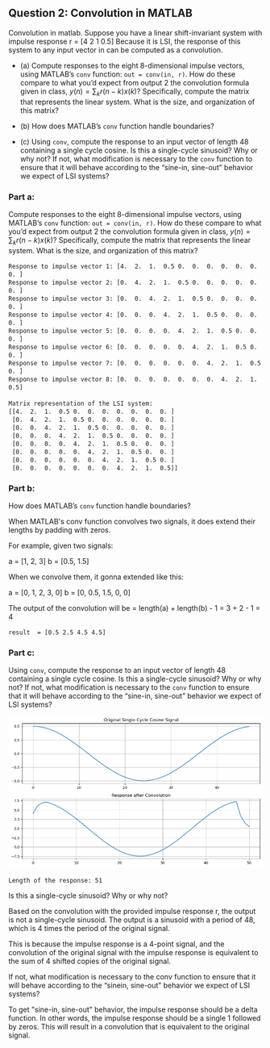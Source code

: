 ## Question 2: Convolution in MATLAB

Convolution in matlab. Suppose you have a linear shift-invariant system with impulse response r = [4 2 1 0.5]
Because it is LSI, the response of this system to any input vector in can be computed as a convolution.

  - (a) Compute responses to the eight 8-dimensional impulse vectors, using MATLAB’s ```conv``` function: ```out = conv(in, r)```. How do these compare to what you’d expect from output 2 the convolution formula given in class, $y(n) = \sum_k r(n-k) x(k)$? Specifically, compute the matrix that represents the linear system. What is the size, and organization of this matrix?

  - (b) How does MATLAB’s ```conv``` function handle boundaries?
  - (c) Using ```conv```, compute the response to an input vector of length 48 containing a single cycle cosine. Is this a single-cycle sinusoid? Why or why not? If not, what modification is necessary to the ```conv``` function to ensure that it will behave according to the “sine-in, sine-out” behavior we expect of LSI systems?


### Part a:
Compute responses to the eight 8-dimensional impulse vectors, using MATLAB’s ```conv``` function: ```out = conv(in, r)```. How do these compare to what you’d expect from output 2 the convolution formula given in class, $y(n) = \sum_k r(n-k) x(k)$? Specifically, compute the matrix that represents the linear system. What is the size, and organization of this matrix?

    Response to impulse vector 1: [4.  2.  1.  0.5 0.  0.  0.  0.  0.  0.  0. ]
    Response to impulse vector 2: [0.  4.  2.  1.  0.5 0.  0.  0.  0.  0.  0. ]
    Response to impulse vector 3: [0.  0.  4.  2.  1.  0.5 0.  0.  0.  0.  0. ]
    Response to impulse vector 4: [0.  0.  0.  4.  2.  1.  0.5 0.  0.  0.  0. ]
    Response to impulse vector 5: [0.  0.  0.  0.  4.  2.  1.  0.5 0.  0.  0. ]
    Response to impulse vector 6: [0.  0.  0.  0.  0.  4.  2.  1.  0.5 0.  0. ]
    Response to impulse vector 7: [0.  0.  0.  0.  0.  0.  4.  2.  1.  0.5 0. ]
    Response to impulse vector 8: [0.  0.  0.  0.  0.  0.  0.  4.  2.  1.  0.5]
    
    Matrix representation of the LSI system:
    [[4.  2.  1.  0.5 0.  0.  0.  0.  0.  0.  0. ]
     [0.  4.  2.  1.  0.5 0.  0.  0.  0.  0.  0. ]
     [0.  0.  4.  2.  1.  0.5 0.  0.  0.  0.  0. ]
     [0.  0.  0.  4.  2.  1.  0.5 0.  0.  0.  0. ]
     [0.  0.  0.  0.  4.  2.  1.  0.5 0.  0.  0. ]
     [0.  0.  0.  0.  0.  4.  2.  1.  0.5 0.  0. ]
     [0.  0.  0.  0.  0.  0.  4.  2.  1.  0.5 0. ]
     [0.  0.  0.  0.  0.  0.  0.  4.  2.  1.  0.5]]
    

### Part b:
How does MATLAB’s ```conv``` function handle boundaries?

When MATLAB's conv function convolves two signals, it does extend their lengths by padding with zeros.

For example, given two signals:

a = [1, 2, 3]
b = [0.5, 1.5]

When we convolve them, it gonna extended like this:

a = [0, 1, 2, 3, 0]
b = [0, 0.5, 1.5, 0, 0]


The output of the convolution will be = length(a) + length(b) - 1 = 3 + 2 - 1 = 4 






    result  = [0.5 2.5 4.5 4.5]
    

### Part c:
Using ```conv```, compute the response to an input vector of length 48 containing a single cycle cosine. Is this a single-cycle sinusoid? Why or why not? If not, what modification is necessary to the ```conv``` function to ensure that it will behave according to the “sine-in, sine-out” behavior we expect of LSI systems?


    
![png](Question%202%20Convolution%20in%20matlab_files/Question%202%20Convolution%20in%20matlab_9_0.png)
    


    Length of the response: 51
    

Is this a single-cycle sinusoid? Why or why not?

Based on the convolution with the provided impulse response r, the output is not a single-cycle sinusoid. The output is a sinusoid with a period of 48, which is 4 times the period of the original signal.

This is because the impulse response is a 4-point signal, and the convolution of the original signal with the impulse response is equivalent to the sum of 4 shifted copies of the original signal.

 If not, what modification is necessary to the conv function to ensure that it will behave according to the “sinein,
sine-out” behavior we expect of LSI systems?

To get "sine-in, sine-out" behavior, the impulse response should be a delta function. In other words, the impulse response should be a single 1 followed by zeros. This will result in a convolution that is equivalent to the original signal.

